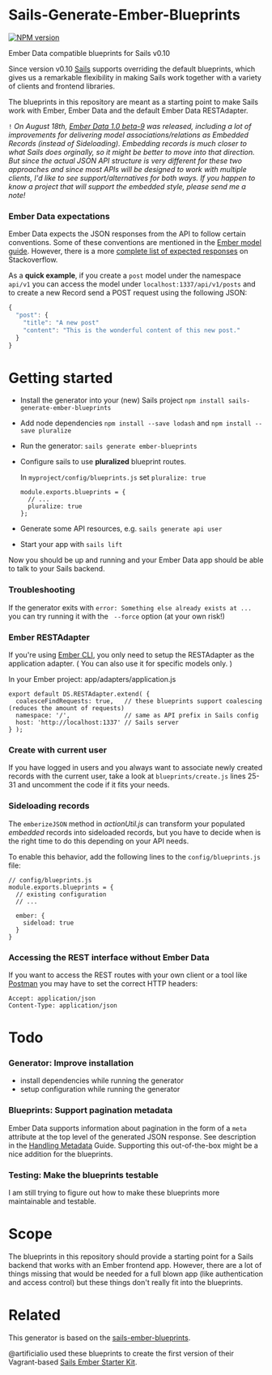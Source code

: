Sails-Generate-Ember-Blueprints
======================

[![NPM version](https://badge.fury.io/js/sails-generate-ember-blueprints.svg)](http://badge.fury.io/js/sails-generate-ember-blueprints)

Ember Data compatible blueprints for Sails v0.10


Since version v0.10 [Sails](http://beta.sailsjs.org/) supports overriding the default blueprints, which gives us a remarkable flexibility in making Sails work together with a variety of clients and frontend libraries.

The blueprints in this repository are meant as a starting point to make Sails work with Ember, Ember Data and the default Ember Data RESTAdapter.

`!` *On August 18th, [Ember Data 1.0 beta-9](http://emberjs.com/blog/2014/08/18/ember-data-1-0-beta-9-released.html) was released, including a lot of improvements for delivering model associations/relations as Embedded Records (instead of Sideloading). Embedding records is much closer to what Sails does orginally, so it might be better to move into that direction. But since the actual JSON API structure is very different for these two approaches and since most APIs will be designed to work with multiple clients, I'd like to see support/alternatives for both ways. If you happen to know a project that will support the embedded style, please send me a note!*


### Ember Data expectations

Ember Data expects the JSON responses from the API to follow certain conventions. 
Some of these conventions are mentioned in the [Ember model guide](http://emberjs.com/guides/models/connecting-to-an-http-server/).
However, there is a more [complete list of expected responses](https://stackoverflow.com/questions/14922623/what-is-the-complete-list-of-expected-json-responses-for-ds-restadapter) on Stackoverflow.

As a **quick example**, if you create a `post` model under the namespace `api/v1` you can access the model under `localhost:1337/api/v1/posts` and to create a new Record send a POST request using the following JSON:

```js
{
  "post": {
    "title": "A new post"
    "content": "This is the wonderful content of this new post."
  }
}
```



# Getting started


* Install the generator into your (new) Sails project `npm install sails-generate-ember-blueprints`
* Add node dependencies `npm install --save lodash` and `npm install --save pluralize`
* Run the generator: `sails generate ember-blueprints` 
* Configure sails to use **pluralized** blueprint routes.

	In `myproject/config/blueprints.js` set `pluralize: true`


      module.exports.blueprints = {
        // ...
        pluralize: true
      };


* Generate some API resources, e.g. `sails generate api user`
* Start your app with `sails lift`

Now you should be up and running and your Ember Data app should be able to talk to your Sails backend.


### Troubleshooting

If the generator exits with 
`error: Something else already exists at ... ` you can try running it with the `
--force` option (at your own risk!)

### Ember RESTAdapter

If you're using [Ember CLI](//ember-cli.com), you only need to setup the RESTAdapter as the application adapter.
( You can also use it for specific models only. )

In your Ember project: app/adapters/application.js

	export default DS.RESTAdapter.extend( {
	  coalesceFindRequests: true,   // these blueprints support coalescing (reduces the amount of requests)
	  namespace: '/',               // same as API prefix in Sails config
	  host: 'http://localhost:1337' // Sails server
	} );



### Create with current user

If you have logged in users and you always want to associate newly created records with the current user, take a look at `blueprints/create.js` lines 25-31 and uncomment the code if it fits your needs.

### Sideloading records

The `emberizeJSON` method in *actionUtil.js* can transform your populated *embedded* records into sideloaded records, but you have to decide when is the right time to do this depending on your API needs.

To enable this behavior, add the following lines to the `config/blueprints.js` file:

```
// config/blueprints.js
module.exports.blueprints = {
  // existing configuration
  // ...

  ember: {
    sideload: true
  }
}
```

### Accessing the REST interface without Ember Data

If you want to access the REST routes with your own client or a tool like [Postman](http://www.getpostman.com/) you may have to set the correct HTTP headers:

    Accept: application/json
    Content-Type: application/json



# Todo

### Generator: Improve installation

- install dependencies while running the generator
- setup configuration while running the generator

### Blueprints: Support pagination metadata

Ember Data supports information about pagination in the form of a `meta` attribute at the top level of the generated JSON response. See description in the [Handling Metadata](http://emberjs.com/guides/models/handling-metadata/) Guide. Supporting this out-of-the-box might be a nice addition for the blueprints.


### Testing: Make the blueprints testable

I am still trying to figure out how to make these blueprints more maintainable and testable.

# Scope

The blueprints in this repository should provide a starting point for a Sails backend that works with an Ember frontend app. However, there are a lot of things missing that would be needed for a full blown app (like authentication and access control) but these things don't really fit into the blueprints.


# Related

This generator is based on the [sails-ember-blueprints](https://github.com/mphasize/sails-ember-blueprints).

@artificialio used these blueprints to create the first version of their Vagrant-based [Sails Ember Starter Kit](https://artificialio.github.io/sane/).
